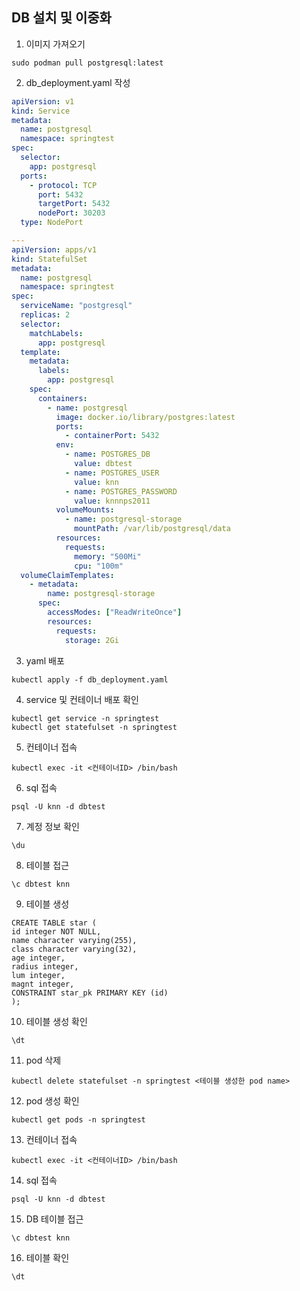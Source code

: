 ## DB 설치 및 이중화
1. 이미지 가져오기
```
sudo podman pull postgresql:latest
```

2. db_deployment.yaml 작성
```yaml
apiVersion: v1
kind: Service
metadata:
  name: postgresql
  namespace: springtest
spec:
  selector:
    app: postgresql
  ports:
    - protocol: TCP
      port: 5432
      targetPort: 5432
      nodePort: 30203
  type: NodePort

---
apiVersion: apps/v1
kind: StatefulSet
metadata:
  name: postgresql
  namespace: springtest
spec:
  serviceName: "postgresql"
  replicas: 2
  selector:
    matchLabels:
      app: postgresql
  template:
    metadata:
      labels:
        app: postgresql
    spec:
      containers:
        - name: postgresql
          image: docker.io/library/postgres:latest
          ports:
            - containerPort: 5432
          env:
            - name: POSTGRES_DB
              value: dbtest
            - name: POSTGRES_USER
              value: knn
            - name: POSTGRES_PASSWORD
              value: knnnps2011
          volumeMounts:
            - name: postgresql-storage
              mountPath: /var/lib/postgresql/data
          resources:
            requests:
              memory: "500Mi"
              cpu: "100m"
  volumeClaimTemplates:
    - metadata:
        name: postgresql-storage
      spec:
        accessModes: ["ReadWriteOnce"]
        resources:
          requests:
            storage: 2Gi
```

3. yaml 배포
```
kubectl apply -f db_deployment.yaml
```
4. service 및 컨테이너 배포 확인
```
kubectl get service -n springtest
kubectl get statefulset -n springtest
```
5. 컨테이너 접속
```
kubectl exec -it <컨테이너ID> /bin/bash
```
6. sql 접속
```
psql -U knn -d dbtest
```
7. 계정 정보 확인
```
\du
```
8. 테이블 접근
```
\c dbtest knn
```
9. 테이블 생성
```
CREATE TABLE star (
id integer NOT NULL,
name character varying(255),
class character varying(32),
age integer,
radius integer,
lum integer,
magnt integer,
CONSTRAINT star_pk PRIMARY KEY (id)
);
```
10. 테이블 생성 확인
```
\dt
```
11. pod 삭제
```
kubectl delete statefulset -n springtest <테이블 생성한 pod name>
```
12. pod 생성 확인
```
kubectl get pods -n springtest
```
13. 컨테이너 접속
```
kubectl exec -it <컨테이너ID> /bin/bash
```
14. sql 접속
```
psql -U knn -d dbtest
```
15. DB 테이블 접근
```
\c dbtest knn
```
16. 테이블 확인
```
\dt
```
